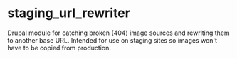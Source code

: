 # staging_url_rewriter
Drupal module for catching broken (404) image sources and rewriting them to another base URL. Intended for use on staging sites so images won't have to be copied from production.

